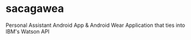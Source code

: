 # sacagawea
Personal Assistant Android App &amp; Android Wear Application that ties into IBM's Watson API
